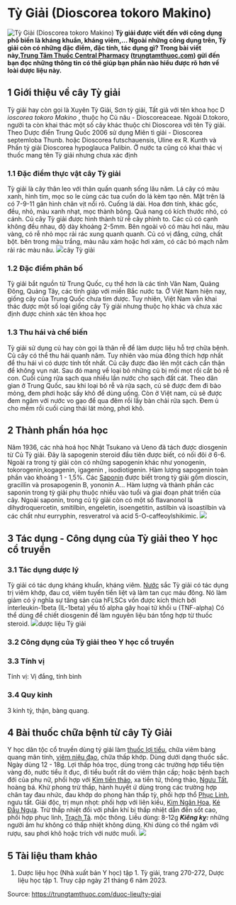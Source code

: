 # Tỳ Giải (Dioscorea tokoro Makino)

![Tỳ Giải \(Dioscorea tokoro Makino\)](https://trungtamthuoc.com/images/others/ty-giai-5-8356.jpg)
**Tỳ giải được viết đến với công dụng phổ biến là kháng khuẩn, kháng viêm,... Ngoài những công dụng trên, Tỳ giải còn có những đặc điểm, đặc tính, tác dụng gì? Trong bài viết này,[Trung Tâm Thuốc Central Pharmacy](https://trungtamthuoc.com/ "Trung Tâm Thuốc Central Pharmacy") ([trungtamthuoc.com](https://trungtamthuoc.com/ "trungtamthuoc.com")) gửi đến bạn đọc những thông tin có thể giúp bạn phần nào hiểu được rõ hơn về loài dược liệu này.**
##  1 Giới thiệu về cây Tỳ giải
Tỳ giải hay còn gọi là Xuyên Tỳ Giải, Sơn tỳ giải, Tất giả với tên khoa học D _ioscorea tokoro Makino_ , thuộc họ Củ nâu - Dioscoreaceae.
Ngoài D.tokoro, người ta còn khai thác một số cây khác thuộc chi Dioscorea với tên Tỳ giải. Theo Dược điển Trung Quốc 2006 sử dụng Miên tì giải - Dioscorea septemloba Thunb. hoặc Dioscorea futschauensis, Uline ex R. Kunth và Phấn tỷ giải Dioscorea hypoglauca Palibin. Ở nước ta cũng có khai thác vị thuốc mang tên Tỳ giải nhưng chưa xác định 
### 1.1 Đặc điểm thực vật cây Tỳ giải
Tỳ giải là cây thân leo với thân quấn quanh sống lâu năm. Lá cây có màu xanh, hình tim, mọc so le cùng các tua cuốn do lá kèm tạo nên. Mặt trên lá có 7-9-11 gân hình chân vịt nổi rõ. Cuống lá dài. Hoa đơn tính, khác gốc, đều, nhỏ, màu xanh nhạt, mọc thành bông. Quả nang có kích thước nhỏ, có cánh.
Củ cây Tỳ giải được hình thành từ rễ cây phình to. Các củ có cạnh không đều nhau, độ dày khoảng 2-5mm. Bên ngoài vỏ có màu hơi nâu, màu vàng, có rễ nhỏ mọc rải rác xung quanh quanh. Củ có vị đắng, cứng, chất bột. bên trong màu trắng, màu nâu xám hoặc hơi xám, có các bó mạch nằm rải rác màu nâu.
![](https://trungtamthuoc.com/images/item/ty-giai-2.jpg)cây Tỳ giải
### 1.2 Đặc điểm phân bố
Tỳ giải bắt nguồn từ Trung Quốc, cụ thể hơn là các tỉnh Vân Nam, Quảng Đông, Quảng Tây, các tỉnh giáp với miền Bắc nước ta. Ở Việt Nam hiện nay, giống cây của Trung Quốc chưa tìm được. Tuy nhiên, Việt Nam vẫn khai thác được một số loại giống cây Tỳ giải nhưng thuộc họ khác và chưa xác định được chính xác tên khoa học
### 1.3 Thu hái và chế biến
Tỳ giải sử dụng củ hay còn gọi là thân rễ để làm dược liệu hỗ trợ chữa bệnh.
Củ cây có thể thu hái quanh năm. Tuy nhiên vào mùa đông thích hợp nhất để thu hái vì có dược tính tốt nhất. Củ cây được đào lên một cách cẩn thận để không vụn nát. Sau đó mang về loại bỏ những củ bị mối mọt rồi cắt bỏ rễ con. Cuối cùng rửa sạch qua nhiều lần nước cho sạch đất cát.
Theo dân gian ở Trung Quốc, sau khi loại bỏ rễ và rửa sạch, củ sẽ được đem đi bào mỏng, đem phơi hoặc sấy khô để dùng uống. Còn ở Việt nam, củ sẽ được đem ngâm với nước vo gạo để qua đêm rồi lấy bàn chải rửa sạch. Đem ủ cho mềm rồi cuối cùng thái lát mỏng, phơi khô.
##  2 Thành phần hóa học
Năm 1936, các nhà hoá học Nhật Tsukano và Ueno đã tách được diosgenin từ Củ Tỳ giải. Đây là sapogenin steroid đầu tiên được biết, có nối đôi ở 6-6. Ngoài ra trong tỷ giải còn có những sapogenin khác như yonogenin, tokorogenin,kogagenin, igagenin , isodiotigenin.
Hàm lượng sapogenin toàn phần vào khoảng 1 - 1,5%. Các [Saponin](https://trungtamthuoc.com/hoat-chat/saponin "Saponin") được biết trong tỳ giải gồm dioscin, gracillin và prosapogenin B, yononin A... Hàm lượng và thành 
phần các saponin trong tỳ giải phụ thuộc nhiều vào tuổi và giai đoạn phát triển của cây. 
Ngoài saponin, trong củ tỳ giải còn có một số flavanonol là dihydroquercetin, smitilbin, engeletin, isoengetitin, astilbin và isoastilbin và các chất như eurryphin, resveratrol và acid 5-O-caffeoylshikimic.
![](https://trungtamthuoc.com/images/item/ty-giai-4.jpg)
##  3 Tác dụng - Công dụng của Tỳ giải theo Y học cổ truyền
### 3.1 Tác dụng dược lý
Tỳ giải có tác dụng kháng khuẩn, kháng viêm. 
[Nước](https://trungtamthuoc.com/hoat-chat/nuoc "Nước") sắc Tỳ giải có tác dụng trị viêm khớp, đau cơ, viêm tuyến tiền liệt và làm tan cục máu đông. Nó làm giảm có ý nghĩa sự tăng sản của hFLSCs vốn được kích thích bởi interleukin-1beta (IL-1beta) yếu tố alpha gây hoại tử khối u (TNF-alpha)
Có thể dùng để chiết diosgenin để làm nguyên liệu bán tổng hợp từ thuốc steroid.
![](https://trungtamthuoc.com/images/item/ty-giai-1.jpg)dược liệu Tỳ giải
### 3.2 Công dụng của Tỳ giải theo Y học cổ truyền
### 3.3 Tính vị
Tính vị: Vị đắng, tính bình
### 3.4 Quy kinh
3 kinh tỳ, thận, bàng quang.
##  4 Bài thuốc chữa bệnh từ cây Tỳ Giải
Y học dân tộc cổ truyền dùng tý giải làm [thuốc lợi tiểu](https://trungtamthuoc.com/bai-viet/duoc-ly-thuoc-loi-tieu-dai-cuong-va-cac-thuoc-cu-the "thuốc lợi tiểu"), chữa viêm bàng quang mãn tính, [viêm niệu đạo](https://trungtamthuoc.com/bai-viet/viem-nieu-dao-bieu-hien-va-nguyen-nhan-gay-benh "viêm niệu đạo"), chữa thấp khớp. Dùng dưới dạng thuốc sắc. 
Ngày dùng 12 - 18g. 
Lợi thấp hóa trọc, dùng trong các trường hợp tiểu tiện vàng đỏ, nước tiểu ít đục, đi tiểu buốt rắt do viêm thận cấp; hoặc bệnh bạch đới của phụ nữ, phối hợp với [Kim tiền thảo](https://trungtamthuoc.com/hoat-chat/kim-tien-thao "Kim tiền thảo"), xa tiền tử, thông thảo, [Ngưu Tất](https://trungtamthuoc.com/hoat-chat/nguu-tat "Ngưu Tất"), hoàng bá.
Khử phong trừ thấp, hành huyết ứ dùng trong các trường hợp chân tay đau nhức, đau khớp do phong hàn thấp tỳ, phối hợp thổ [Phục Linh](https://trungtamthuoc.com/hoat-chat/phuc-linh "Phục Linh"), ngưu tất.
Giải độc, trị mụn nhọt: phối hợp với liên kiều, [Kim Ngân Hoa](https://trungtamthuoc.com/hoat-chat/kim-ngan-hoa "Kim Ngân Hoa"), [Ké Đầu Ngựa](https://trungtamthuoc.com/hoat-chat/ke-dau-ngua "Ké Đầu Ngựa").
Trừ thấp nhiệt đối với phần khí bị thấp nhiệt dẫn đến sốt cao, phối hợp phục linh, [Trạch Tả](https://trungtamthuoc.com/hoat-chat/trach-ta "Trạch Tả"). mộc thông.
Liều dùng: 8-12g
_**Kiêng kỵ:**_ những người âm hư không có thấp nhiệt không dùng. Khi dùng có thể ngâm với rượu, sau phơi khô hoặc trích với nước muối.
![](https://trungtamthuoc.com/images/item/ty-giai-3.jpg)
##  5 Tài liệu tham khảo
  1. Dược liệu học (Nhà xuất bản Y học) tập 1. Tỳ giải, trang 270-272, Dược liệu học tập 1. Truy cập ngày 21 tháng 6 năm 2023.




Source: https://trungtamthuoc.com/duoc-lieu/ty-giai